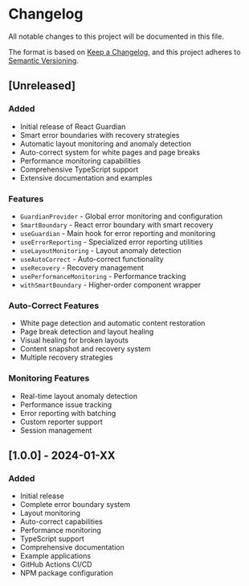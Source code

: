 # Changelog

All notable changes to this project will be documented in this file.

The format is based on [Keep a Changelog](https://keepachangelog.com/en/1.0.0/),
and this project adheres to [Semantic Versioning](https://semver.org/spec/v2.0.0.html).

## [Unreleased]

### Added
- Initial release of React Guardian
- Smart error boundaries with recovery strategies
- Automatic layout monitoring and anomaly detection
- Auto-correct system for white pages and page breaks
- Performance monitoring capabilities
- Comprehensive TypeScript support
- Extensive documentation and examples

### Features
- `GuardianProvider` - Global error monitoring and configuration
- `SmartBoundary` - React error boundary with smart recovery
- `useGuardian` - Main hook for error reporting and monitoring
- `useErrorReporting` - Specialized error reporting utilities
- `useLayoutMonitoring` - Layout anomaly detection
- `useAutoCorrect` - Auto-correct functionality
- `useRecovery` - Recovery management
- `usePerformanceMonitoring` - Performance tracking
- `withSmartBoundary` - Higher-order component wrapper

### Auto-Correct Features
- White page detection and automatic content restoration
- Page break detection and layout healing
- Visual healing for broken layouts
- Content snapshot and recovery system
- Multiple recovery strategies

### Monitoring Features
- Real-time layout anomaly detection
- Performance issue tracking
- Error reporting with batching
- Custom reporter support
- Session management

## [1.0.0] - 2024-01-XX

### Added
- Initial release
- Complete error boundary system
- Layout monitoring
- Auto-correct capabilities
- Performance monitoring
- TypeScript support
- Comprehensive documentation
- Example applications
- GitHub Actions CI/CD
- NPM package configuration
